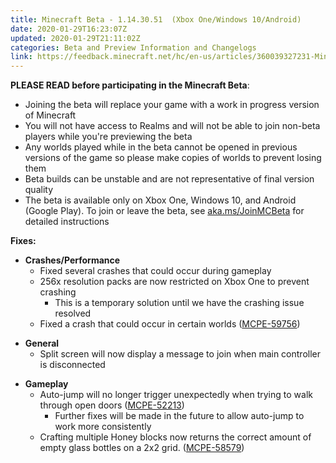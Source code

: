 ```yaml
---
title: Minecraft Beta - 1.14.30.51  (Xbox One/Windows 10/Android)
date: 2020-01-29T16:23:07Z
updated: 2020-01-29T21:11:02Z
categories: Beta and Preview Information and Changelogs
link: https://feedback.minecraft.net/hc/en-us/articles/360039327231-Minecraft-Beta-1-14-30-51-Xbox-One-Windows-10-Android-
---
```


**PLEASE READ before participating in the Minecraft Beta**:

- Joining the beta will replace your game with a work in progress version of Minecraft
- You will not have access to Realms and will not be able to join non-beta players while you're previewing the beta
- Any worlds played while in the beta cannot be opened in previous versions of the game so please make copies of worlds to prevent losing them
- Beta builds can be unstable and are not representative of final version quality
- The beta is available only on Xbox One, Windows 10, and Android (Google Play). To join or leave the beta, see [aka.ms/JoinMCBeta](https://aka.ms/JoinMCBeta) for detailed instructions 

**Fixes:**

- **Crashes/Performance**
  - Fixed several crashes that could occur during gameplay
  - 256x resolution packs are now restricted on Xbox One to prevent crashing
    - This is a temporary solution until we have the crashing issue resolved
  - Fixed a crash that could occur in certain worlds ([MCPE-59756](https://bugs.mojang.com/browse/MCPE-59756)) 

<!-- -->

- **General**
  - Split screen will now display a message to join when main controller is disconnected

<!-- -->

- **Gameplay**
  - Auto-jump will no longer trigger unexpectedly when trying to walk through open doors ([MCPE-52213](https://bugs.mojang.com/browse/MCPE-52213))
    - Further fixes will be made in the future to allow auto-jump to work more consistently
  - Crafting multiple Honey blocks now returns the correct amount of empty glass bottles on a 2x2 grid. ([MCPE-58579](https://bugs.mojang.com/browse/MCPE-58579))
